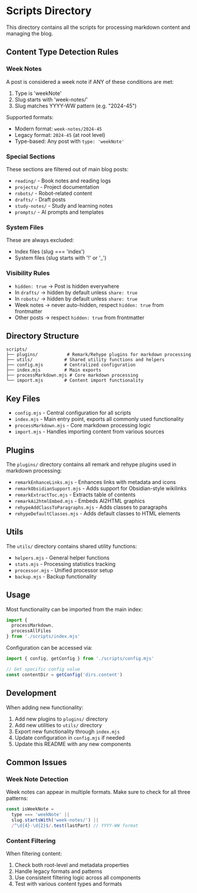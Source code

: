 # Scripts Directory

This directory contains all the scripts for processing markdown content and managing the blog.

## Content Type Detection Rules

### Week Notes

A post is considered a week note if ANY of these conditions are met:

1. Type is 'weekNote'
2. Slug starts with 'week-notes/'
3. Slug matches YYYY-WW pattern (e.g. "2024-45")

Supported formats:

- Modern format: `week-notes/2024-45`
- Legacy format: `2024-45` (at root level)
- Type-based: Any post with `type: 'weekNote'`

### Special Sections

These sections are filtered out of main blog posts:

- `reading/` - Book notes and reading logs
- `projects/` - Project documentation
- `robots/` - Robot-related content
- `drafts/` - Draft posts
- `study-notes/` - Study and learning notes
- `prompts/` - AI prompts and templates

### System Files

These are always excluded:

- Index files (slug === 'index')
- System files (slug starts with '!' or '\_')

### Visibility Rules

- `hidden: true` -> Post is hidden everywhere
- In `drafts/` -> hidden by default unless `share: true`
- In `robots/` -> hidden by default unless `share: true`
- Week notes -> never auto-hidden, respect `hidden: true` from frontmatter
- Other posts -> respect `hidden: true` from frontmatter

## Directory Structure

```
scripts/
├── plugins/           # Remark/Rehype plugins for markdown processing
├── utils/            # Shared utility functions and helpers
├── config.mjs        # Centralized configuration
├── index.mjs         # Main exports
├── processMarkdown.mjs # Core markdown processing
└── import.mjs        # Content import functionality
```

## Key Files

- `config.mjs` - Central configuration for all scripts
- `index.mjs` - Main entry point, exports all commonly used functionality
- `processMarkdown.mjs` - Core markdown processing logic
- `import.mjs` - Handles importing content from various sources

## Plugins

The `plugins/` directory contains all remark and rehype plugins used in markdown processing:

- `remarkEnhanceLinks.mjs` - Enhances links with metadata and icons
- `remarkObsidianSupport.mjs` - Adds support for Obsidian-style wikilinks
- `remarkExtractToc.mjs` - Extracts table of contents
- `remarkAi2htmlEmbed.mjs` - Embeds AI2HTML graphics
- `rehypeAddClassToParagraphs.mjs` - Adds classes to paragraphs
- `rehypeDefaultClasses.mjs` - Adds default classes to HTML elements

## Utils

The `utils/` directory contains shared utility functions:

- `helpers.mjs` - General helper functions
- `stats.mjs` - Processing statistics tracking
- `processor.mjs` - Unified processor setup
- `backup.mjs` - Backup functionality

## Usage

Most functionality can be imported from the main index:

```javascript
import {
  processMarkdown,
  processAllFiles
} from './scripts/index.mjs'
```

Configuration can be accessed via:

```javascript
import { config, getConfig } from './scripts/config.mjs'

// Get specific config value
const contentDir = getConfig('dirs.content')
```

## Development

When adding new functionality:

1. Add new plugins to `plugins/` directory
2. Add new utilities to `utils/` directory
3. Export new functionality through `index.mjs`
4. Update configuration in `config.mjs` if needed
5. Update this README with any new components

## Common Issues

### Week Note Detection

Week notes can appear in multiple formats. Make sure to check for all three patterns:

```javascript
const isWeekNote =
  type === 'weekNote' ||
  slug.startsWith('week-notes/') ||
  /^\d{4}-\d{2}$/.test(lastPart) // YYYY-WW format
```

### Content Filtering

When filtering content:

1. Check both root-level and metadata properties
2. Handle legacy formats and patterns
3. Use consistent filtering logic across all components
4. Test with various content types and formats
